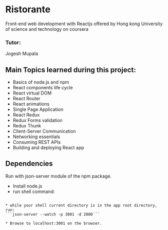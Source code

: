 # Ristorante
Front-end web development with Reactjs offered by
Hong kong University of science and technology on coursera

### Tutor:

Jogesh Mupala


## Main Topics learned during this project:

* Basics of node.js and npm
* React components life cycle
* React virtual DOM
* React Router
* React animations
* Single Page Application
* React Redux
* Redux Forms validation
* Redux Thunk
* Client-Server Communication
* Networking essentials
* Consuming REST APIs
* Building and deploying React app

## Dependencies
Run with json-server module of the npm package. 
* Install node.js
* run shell command: 
```npm install json-server -g´´´

* while your shell current directory is in the app root directory, run: 
```json-server --watch -p 3001 -d 2000´´´

* Browse to localhost:3001 on the browser.

